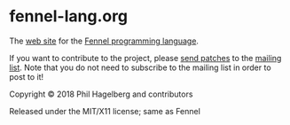 # fennel-lang.org

The [web site](https://fennel-lang.org) for the [Fennel programming language](https://github.com/bakpakin/Fennel).

If you want to contribute to the project, please
[send patches](https://man.sr.ht/git.sr.ht/send-email.md) to the
[mailing list](https://lists.sr.ht/%7Etechnomancy/fennel). Note that
you do not need to subscribe to the mailing list in order to post to it!

Copyright © 2018 Phil Hagelberg and contributors

Released under the MIT/X11 license; same as Fennel

